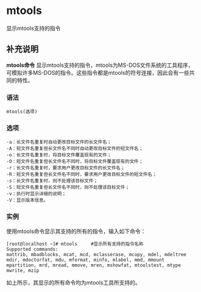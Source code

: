 mtools
===

显示mtools支持的指令

## 补充说明

**mtools命令** 显示mtools支持的指令，mtools为MS-DOS文件系统的工具程序，可模拟许多MS-DOS的指令。这些指令都是mtools的符号连接，因此会有一些共同的特性。

###  语法

```
mtools(选项)
```

###  选项

```
-a：长文件名重复时自动更改目标文件的长文件名；
-A：短文件名重复但长文件名不同时自动更改目标文件的短文件名；
-o：长文件名重复时，将目标文件覆盖现有的文件；
-O：短文件名重复但长文件名不同时，将目标文件覆盖现有的文件；
-r：长文件名重复时，要求用户更改目标文件的长文件名；
-R：短文件名重复但长文件名不同时，要求用户更改目标文件的短文件名；
-s：长文件名重复时，则不处理该目标文件；
-S：短文件名重复但长文件名不同时，则不处理该目标文件；
-v：执行时显示详细的说明；
-V：显示版本信息。
```

###  实例

使用mtools命令显示其支持的所有的指令，输入如下命令：

```
[root@localhost ~]# mtools     #显示所有支持的指令名称
Supported commands:
mattrib, mbadblocks, mcat, mcd, mclasserase, mcopy, mdel, mdeltree
mdir, mdoctorfat, mdu, mformat, minfo, mlabel, mmd, mmount
mpartition, mrd, mread, mmove, mren, mshowfat, mtoolstest, mtype
mwrite, mzip
```

如上所示，其显示的所有命令均为mtools工具所支持的。


